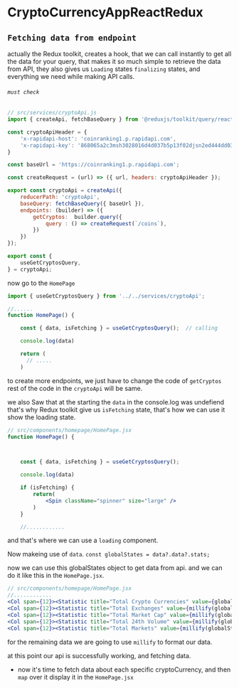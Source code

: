 # CryptoCurrencyAppReactRedux

## `Fetching data from endpoint`

actually the Redux toolkit, creates a hook, that we can call instantly to get all the data for your query, that makes it so much simple to retrieve the data from API, they also gives us `Loading` states `finalizing` states, and everything we need while making API calls. 
###### `must check`
```js
// src/services/cryptoApi.js
import { createApi, fetchBaseQuery } from '@reduxjs/toolkit/query/react';

const cryptoApiHeader = {
    'x-rapidapi-host': 'coinranking1.p.rapidapi.com',
    'x-rapidapi-key': '868065a2c3msh3028016d4d037b5p13f02djsn2ed444dd03a9'
}

const baseUrl = 'https://coinranking1.p.rapidapi.com';

const createRequest = (url) => ({ url, headers: cryptoApiHeader });

export const cryptoApi = createApi({
    reducerPath: 'cryptoApi',
    baseQuery: fetchBaseQuery({ baseUrl }),
    endpoints: (builder) => ({
        getCryptos:  builder.query({
            query : () => createRequest(`/coins`),
        })
    })
});

export const {
    useGetCryptosQuery,
} = cryptoApi;


```

now go to the `HomePage`
```js
import { useGetCryptosQuery } from '../../services/cryptoApi';

//......
function HomePage() {

    const { data, isFetching } = useGetCryptosQuery();  // calling

    console.log(data)

    return (
      // .....
    )
```


to create more endpoints, we just have to change the code of `getCryptos` rest of the code in the `cryptoApi` will be same.

we also Saw that at the starting the `data` in the console.log was undefiend that's why Redux toolkit give us `isFetching` state, that's how we can use it show the loading state.


```jsx
// src/components/homepage/HomePage.jsx
function HomePage() {



    const { data, isFetching } = useGetCryptosQuery();

    console.log(data)

    if (isFetching) {
        return(
            <Spin className="spinner" size="large" />
        )
    }

    //............
```
and that's where we can use a `loading` component.    

Now makeing use of  `data`.
    `const globalStates = data?.data?.stats;`

now we can use this globalStates object to get data from api. and we can do it like this in the `HomePage.jsx`.

```jsx
// src/components/homepage/HomePage.jsx
//............
<Col span={12}><Statistic title="Total Crypto Currencies" value={globalStats.total} /></Col>
<Col span={12}><Statistic title="Total Exchanges" value={millify(globalStats.totalExchanges)} /></Col>
<Col span={12}><Statistic title="Total Market Cap" value={millify(globalStats.totalMarketCap)} /></Col>
<Col span={12}><Statistic title="Total 24th Volume" value={millify(globalStats.total24hVolume)} /></Col>
<Col span={12}><Statistic title="Total Markets" value={millify(globalStats.totalMarkets)} /></Col>
```

for the remaining data we are going to use `millify` to format our data.

at this point our api is successfully working, and fetching data.

* now it's time to fetch data about each specific cryptoCurrency, and then `map` over it display it in the `HomePage.jsx` 








